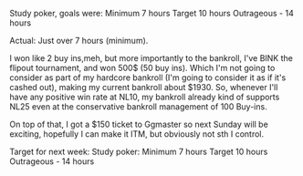 Study poker, goals were: Minimum 7 hours  Target 10 hours  Outrageous - 14 hours

Actual: Just over 7 hours (minimum).

I won like 2 buy ins,meh, but more importantly to the bankroll, I've BINK the flipout tournament, and won 500$ (50 buy ins). Which I'm not going to consider as part of my hardcore bankroll (I'm going to consider it as if it's cashed out), making my current bankroll about $1930.
So, whenever I'll have any positive win rate at NL10, my bankroll already kind of supports NL25 even at the conservative bankroll management of 100 Buy-ins.

On top of that, I got a $150 ticket to Ggmaster so next Sunday will be exciting, hopefully I can make it ITM, but obviously not sth I control.





Target for next week:
Study poker: Minimum 7 hours  Target 10 hours  Outrageous - 14 hours